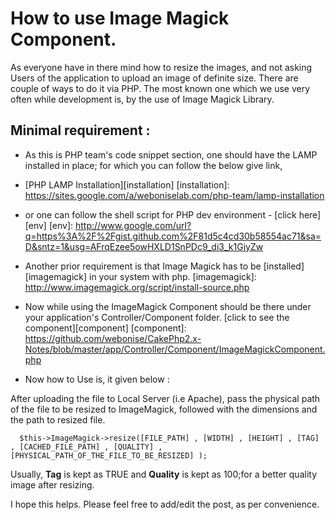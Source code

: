 # How to use Image Magick Component.

As everyone have in there mind how to resize the images, and not asking Users of the application to upload an image of definite size.
There are couple of ways to do it via PHP.
The most known one which we use very often while development is, by the use of Image Magick Library.

## Minimal requirement :
* As this is PHP team's code snippet section, one should have the LAMP installed in place; for which you can follow the below give link,

* [PHP LAMP Installation][installation]
[installation]: https://sites.google.com/a/weboniselab.com/php-team/lamp-installation
* or one can follow the shell script for PHP dev environment - [click here][env]
[env]: http://www.google.com/url?q=https%3A%2F%2Fgist.github.com%2F81d5c4cd30b58554ac71&sa=D&sntz=1&usg=AFrqEzee5owHXLD1SnPDc9_di3_k1GjyZw

* Another prior requirement is that Image Magick has to be [installed][imagemagick] in your system with php.
[imagemagick]: http://www.imagemagick.org/script/install-source.php

* Now while using the ImageMagick Component should be there under your application's Controller/Component folder.
[click to see the component][component]
[component]: https://github.com/webonise/CakePhp2.x-Notes/blob/master/app/Controller/Component/ImageMagickComponent.php
* Now how to Use is, it given below :

After uploading the file to Local Server (i.e Apache), pass the physical path of the file to be resized to ImageMagick, followed with the dimensions and the path to resized file.


      $this->ImageMagick->resize([FILE_PATH] , [WIDTH] , [HEIGHT] , [TAG] , [CACHED_FILE_PATH] , [QUALITY] , [PHYSICAL_PATH_OF_THE_FILE_TO_BE_RESIZED] );

Usually, **Tag** is kept as TRUE and **Quality** is kept as 100;for a better quality image after resizing.

I hope this helps. Please feel free to add/edit the post, as per convenience.
